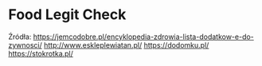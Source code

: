 # Food Legit Check

Źródła:
https://jemcodobre.pl/encyklopedia-zdrowia-lista-dodatkow-e-do-zywnosci/
http://www.eskleplewiatan.pl/
https://dodomku.pl/
https://stokrotka.pl/
